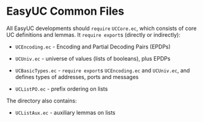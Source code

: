 EasyUC Common Files
================================================================================

All EasyUC developments should `require` `UCCore.ec`, which consists of
core UC definitions and lemmas. It `require export`s (directly or
indirectly):

* `UCEncoding.ec` - Encoding and Partial Decoding Pairs (EPDPs)

* `UCUniv.ec` - universe of values (lists of booleans), plus EPDPs

* `UCBasicTypes.ec` - `require export`s `UCEncoding.ec` and `UCUniv.ec`,
  and defines types of addresses, ports and messages

* `UCListPO.ec` - prefix ordering on lists

The directory also contains:

* `UCListAux.ec` - auxiliary lemmas on lists
